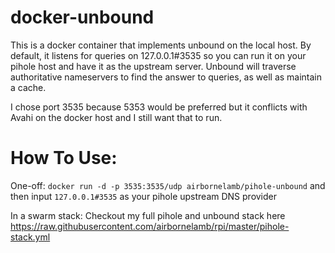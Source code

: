 # docker-unbound

This is a docker container that implements unbound on the local host. By default, it listens for queries on 127.0.0.1#3535 so you can run it on your pihole host and have it as the upstream server. Unbound will traverse authoritative nameservers to find the answer to queries, as well as maintain a cache.

I chose port 3535 because 5353 would be preferred but it conflicts with Avahi on the docker host and I still want that to run.

# How To Use:

One-off: `docker run -d -p 3535:3535/udp airbornelamb/pihole-unbound` and then input `127.0.0.1#3535` as your pihole upstream DNS provider

In a swarm stack: Checkout my full pihole and unbound stack here https://raw.githubusercontent.com/airbornelamb/rpi/master/pihole-stack.yml

